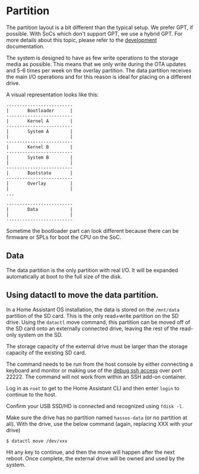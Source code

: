 # Partition

The partition layout is a bit different than the typical setup. We prefer GPT, if possible. With SoCs which don't support GPT, we use a hybrid GPT. For more details about this topic, please refer to the [development](development.md) documentation.

The system is designed to have as few write operations to the storage media as possible. This means that we only write during the OTA updates and 5-6 times per week on the overlay partition. The data partition receives the main I/O operations and for this reason is ideal for placing on a different drive.

A visual representation looks like this:

```text
-------------------------
|       Bootloader      |
-------------------------
|       Kernel A        |
-------------------------
|       System A        |
|                       |
-------------------------
|       Kernel B        |
-------------------------
|       System B        |
|                       |
-------------------------
|       Bootstate       |
-------------------------
|       Overlay         |
|                       |
...

-------------------------
|       Data            |
|                       |
-------------------------
```

Sometime the bootloader part can look different because there can be firmware or SPLs for boot the CPU on the SoC.

## Data

The data partition is the only partition with real I/O. It will be expanded automatically at boot to the full size of the disk.


## Using datactl to move the data partition.

In a Home Assistant OS installation, the data is stored on the `/mnt/data` partition of the SD card. This is the only read+write partition on the SD drive. Using the `datactl` move command, this partition can be moved off of the SD card onto an externally connected drive, leaving the rest of the read-only system on the SD.

The storage capacity of the external drive must be larger than the storage capacity of the existing SD card.

The command needs to be run from the host console by either connecting a keyboard and monitor or making use of the [debug ssh access](https://developers.home-assistant.io/docs/operating-system/debugging/) over port 22222. The command will not work from within an SSH add-on container.

Log in as `root` to get to the Home Assistant CLI and then enter `login` to continue to the host.

Confirm your USB SSD/HD is connected and recognized using `fdisk -l`.

Make sure the drive has no partition named `hassos-data` (or no partition at all). With the drive, use the below command (again, replacing XXX with your drive)

```sh
$ datactl move /dev/xxx
```

Hit any key to continue, and then the move will happen after the next reboot. Once complete, the external drive will be owned and used by the system.
